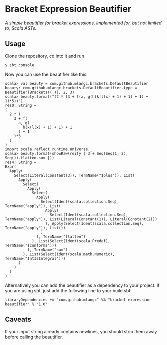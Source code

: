 # Bracket Expression Beautifier
*A simple beautifier for bracket expressions, implemented for, but not limited to, Scala ASTs.*

## Usage

Clone the repository, cd into it and run

	$ sbt console

Now you can use the beautifier like this:

    scala> val beauty = com.github.mlangc.brackets.DefaultBeautifier
    beauty: com.github.mlangc.brackets.DefaultBeautifier.type = Beautifier(Brackets((,)), 2, 3)
    scala> beauty.format("(2 * (3 + f(a, g(h(k(l(x) + 1) + 1) + 1) + 1)*5))")
    res0: String =
    (
      2 * (
        3 + f(
          a, g(
            h(k(l(x) + 1) + 1) + 1
          ) + 1
        )*5
      )
    )
    import scala.reflect.runtime.universe._
    scala> beauty.format(showRaw(reify { 3 + Seq(Seq(1, 2), Seq()).flatten.sum }))
    res4: String =
    Expr(
      Apply(
        Select(Literal(Constant(3)), TermName("$plus")), List(
          Apply(
            Select(
              Apply(
                Select(
                  Apply(
                    Select(Ident(scala.collection.Seq), TermName("apply")), List(
                      Apply(
                        Select(Ident(scala.collection.Seq), TermName("apply")), List(Literal(Constant(1)), Literal(Constant(2)))
                      ), Apply(Select(Ident(scala.collection.Seq), TermName("apply")), List())
                    )
                  ), TermName("flatten")
                ), List(Select(Ident(scala.Predef), TermName("$conforms")))
              ), TermName("sum")
            ), List(Select(Ident(scala.math.Numeric), TermName("IntIsIntegral")))
          )
        )
      )
    )

Alternatively you can add the beautifier as a dependency to your project. If you are using sbt, just add the following line to your build.sbt:

	libraryDependencies += "com.github.mlangc" %% "bracket-expression-beautifier" % "1.0"

	
## Caveats

If your input string already contains newlines, you should strip them away before calling the beautifier.
